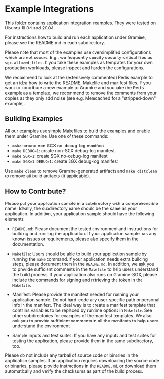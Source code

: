# Example Integrations

This folder contains application integration examples. They were tested on
Ubuntu 18.04 and 20.04.

For instructions how to build and run each application under Gramine, please
see the README.md in each subdirectory.

Please note that most of the examples use oversimplified configurations which
are not secure. E.g., we frequently specify security-critical files as
`sgx.allowed_files`. If you take these examples as templates for your own
production workloads, please inspect and harden the configurations.

We recommend to look at the (extensively commented) Redis example to get an idea
how to write the README, Makefile and manifest files. If you want to contribute
a new example to Gramine and you take the Redis example as a template, we
recommend to remove the comments from your copies as they only add noise (see
e.g. Memcached for a "stripped-down" example).

## Building Examples

All our examples use simple Makefiles to build the examples and enable them
under Gramine. Use one of these commands:
- `make`: create non-SGX no-debug-log manifest
- `make DEBUG=1`: create non-SGX debug-log manifest
- `make SGX=1`: create SGX no-debug-log manifest
- `make SGX=1 DEBUG=1`: create SGX debug-log manifest

Use `make clean` to remove Gramine-generated artifacts and `make distclean` to
remove all build artifacts (if applicable).

## How to Contribute?

Please put your application sample in a subdirectory with a comprehensible name.
Ideally, the subdirectory name should be the same as your application. In
addition, your application sample should have the following elements:

- `README.md`:
  Please document the tested environment and instructions for building and
  running the application. If your application sample has any known issues or
  requirements, please also specify them in the documentation.

- `Makefile`:
  Users should be able to build your application sample by running the `make`
  command. If your application needs extra building steps, please document them
  in the `README.md`. In addition, we ask you to provide sufficient comments in
  the `Makefile` to help users understand the build process. If your application
  also runs on Gramine-SGX, please include the commands for signing and
  retrieving the token in the `Makefile`.

- Manifest:
  Please provide the manifest needed for running your application sample. Do not
  hard-code any user-specific path or personal info in the manifest. The ideal
  way is to create a manifest template that contains variables to be replaced by
  runtime options in `Makefile`. See other subdirectories for examples of the
  manifest templates. We also ask you to provide sufficient comments in all the
  manifests to help users understand the environment.

- Sample inputs and test suites:
  If you have any inputs and test suites for testing the application,
  please provide them in the same subdirectory, too.

Please do not include any tarball of source code or binaries in the application
samples. If an application requires downloading the source code or binaries,
please provide instructions in the `README.md`, or download them automatically
and verify the checksums as part of the build process.
